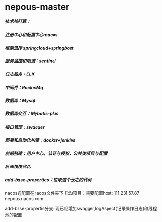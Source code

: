 # nepous-master

##### 技术栈打算：
##### 注册中心和配置中心:nacos
##### 框架选择 springcloud+springboot
##### 服务监控和限流：sentinel
##### 日志服务：ELK
##### 中间件：RocketMq
##### 数据库：Mysql
##### 数据库交互：Mybatis-plus
##### 接口管理：swagger
##### 部署和自动化构建：docker+jenkins


##### 前期搭建：用户中心，认证与授权，公共类项目与配置
##### 后面慢慢优化


##### add-base-properties：拉取这个分之的代码
nacos的配置在nacos文件夹下
启动项目：需要配置host: 111.231.57.87  nepous.nacos.com


add-base-propertis分支: 现已经增加swagger,logAspect(记录操作日志)和线程池的配置

